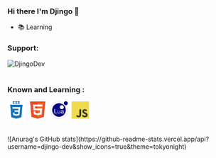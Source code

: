 ### Hi there I'm Djingo 👋

- 📚 Learning

<h3 align="left">Support:</h3>
<p><a href="#"> <img align="left" src="https://cdn.ko-fi.com/cdn/kofi3.png?v=3" height="50" width="210" alt="DjingoDev" /></a><br><br>
</p>

### Known and Learning :
<div>
  <img src="https://github.com/devicons/devicon/blob/master/icons/css3/css3-plain-wordmark.svg"  title="CSS3" alt="CSS" width="40" height="40"/>&nbsp;
  <img src="https://github.com/devicons/devicon/blob/master/icons/html5/html5-original.svg" title="HTML5" alt="HTML" width="40" height="40"/>&nbsp;
   <img src="https://github.com/devicons/devicon/blob/master/icons/lua/lua-original.svg" title="Lua" alt="HTML" width="40" height="40"/>&nbsp;
  <img src="https://github.com/devicons/devicon/blob/master/icons/javascript/javascript-original.svg" title="JS" alt="Javascript" width="40" height="40"/>&nbsp;
</div>
<br><br>
![Anurag's GitHub stats](https://github-readme-stats.vercel.app/api?username=djingo-dev&show_icons=true&theme=tokyonight)
